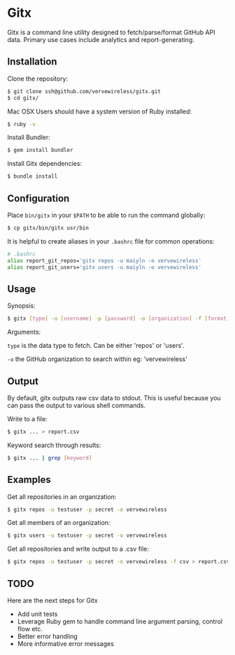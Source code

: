 # Gitx

Gitx is a command line utility designed to fetch/parse/format GitHub API data. 
Primary use cases include analytics and report-generating.

## Installation

Clone the repository:

```bash
$ git clone ssh@github.com/vervewireless/gitx.git
$ cd gitx/
```

Mac OSX Users should have a system version of Ruby installed:

```bash
$ ruby -v
```

Install Bundler:

```bash
$ gem install bundler
```

Install Gitx dependencies:

```bash
$ bundle install
```

## Configuration

Place `bin/gitx` in your `$PATH` to be able to run the command globally:

```bash
$ cp gitx/bin/gitx usr/bin
```

It is helpful to create aliases in your `.bashrc` file for common operations:

```bash
# .bashrc
alias report_git_repos='gitx repos -u maiyln -o vervewireless'
alias report_git_users='gitx users -u maiyln -o vervewireless'
```

## Usage

Synopsis:

```bash
$ gitx [type] -u [username] -p [password] -o [organization] -f [format]
```
Arguments:

`type`  is the data type to fetch. Can be either 'repos' or 'users'.

`-o` the GitHub organization to search within eg: 'vervewireless'

## Output

By default, gitx outputs raw csv data to stdout. This is useful because you can pass the output to various shell commands.

Write to a file:

```bash
$ gitx ... > report.csv
```

Keyword search through results:

```bash
$ gitx ... | grep [keyword]
```


## Examples

Get all repositories in an organization:

```bash
$ gitx repos -u testuser -p secret -o vervewireless
```

Get all members of an organization:

```bash
$ gitx users -u testuser -p secret -o vervewireless
```

Get all repositories and write output to a .csv file:

```bash
$ gitx repos -u testuser -p secret -o vervewireless -f csv > report.csv
```

## TODO

Here are the next steps for Gitx
  - Add unit tests
  - Leverage Ruby gem to handle command line argument parsing, control flow etc.
  - Better error handling
  - More informative error messages
